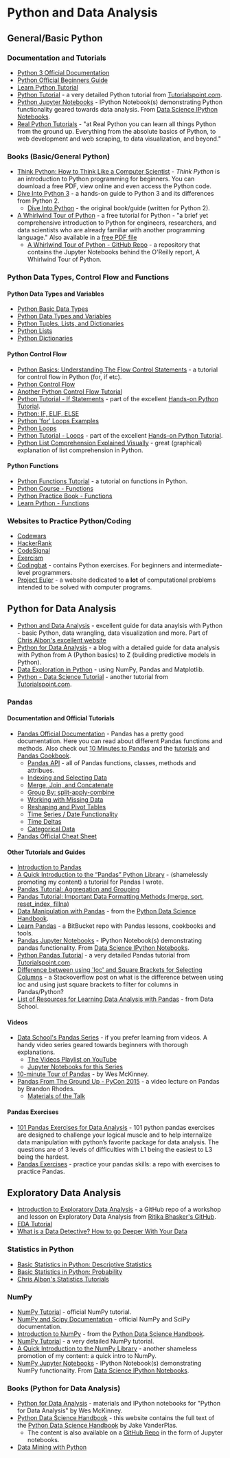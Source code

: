 # Python and Data Analysis

## General/Basic Python
### Documentation and Tutorials
- [Python 3 Official Documentation](https://docs.python.org/3/)
- [Python Official Beginners Guide](https://wiki.python.org/moin/BeginnersGuide)
- [Learn Python Tutorial](http://www.learnpython.org)
- [Python Tutorial](http://www.tutorialspoint.com/python3/) - a very detailed Python tutorial from [Tutorialspoint.com](https://www.tutorialspoint.com). 
- [Python Jupyter Notebooks](https://github.com/donnemartin/data-science-ipython-notebooks#python-data) - IPython Notebook(s) demonstrating Python functionality geared towards data analysis. From [Data Science IPython Notebooks](https://github.com/donnemartin/data-science-ipython-notebooks).
- [Real Python Tutorials](http://www.realpython.com) - "at Real Python you can learn all things Python from the ground up. Everything from the absolute basics of Python, to web development and web scraping, to data visualization, and beyond."

### Books (Basic/General Python)
- [Think Python: How to Think Like a Computer Scientist](https://greenteapress.com/wp/think-python-2e/) - _Think Python_ is an introduction to Python programming for beginners. You can download a free PDF, view online and even access the Python code.
- [Dive Into Python 3](http://www.diveintopython3.net) - a hands-on guide to Python 3 and its differences from Python 2.
  - [Dive Into Python](http://www.diveintopython.net) - the original book/guide (written for Python 2).
- [A Whirlwind Tour of Python](https://www.safaribooksonline.com/library/view/a-whirlwind-tour/9781492037859/) - a free tutorial for Python - "a brief yet comprehensive introduction to Python for engineers, researchers, and data scientists who are already familiar with another programming language." Also available in a [free PDF file](https://www.oreilly.com/programming/free/files/a-whirlwind-tour-of-python.pdf)
  - [A Whirlwind Tour of Python - GitHub Repo](https://github.com/jakevdp/WhirlwindTourOfPython) - a repository that contains the Jupyter Notebooks behind the O'Reilly report, A Whirlwind Tour of Python. 

### Python Data Types, Control Flow and Functions
#### Python Data Types and Variables
- [Python Basic Data Types](https://en.wikiversity.org/wiki/Python_Concepts/Basic_data_types)
- [Python Data Types and Variables](https://www.python-course.eu/python3_variables.php)
- [Python Tuples, Lists, and Dictionaries](http://sthurlow.com/python/lesson06/)
- [Python Lists](https://medium.com/@GalarnykMichael/python-basics-6-lists-and-list-manipulation-a56be62b1f95)
- [Python Dictionaries](https://hackernoon.com/python-basics-10-dictionaries-and-dictionary-methods-4e9efa70f5b9)

#### Python Control Flow
- [Python Basics: Understanding The Flow Control Statements](https://www.codeproject.com/Articles/663666/Python-Basics-Understanding-The-Flow-Control-State) - a tutorial for control flow in Python (for, if etc).
- [Python Control Flow](https://python.swaroopch.com/control_flow.html)
- [Another Python Control Flow Tutorial](https://python.swaroopch.com/control_flow.html)
- [Python Tutorial - If Statements](http://anh.cs.luc.edu/python/hands-on/3.1/handsonHtml/ifstatements.html) - part of the excellent [Hands-on Python Tutorial](http://anh.cs.luc.edu/python/hands-on/3.1/handsonHtml/index.html).
- [Python: IF, ELIF, ELSE](https://www.tutorialspoint.com/python/python_if_else.htm)
- [Python 'for' Loops Examples](https://www.cyberciti.biz/faq/python-for-loop-examples-statements/)
- [Python Loops](https://www.tutorialspoint.com/python/python_loops.htm)
- [Python Tutorial - Loops](http://anh.cs.luc.edu/python/hands-on/3.1/handsonHtml/loops.html) - 
part of the excellent [Hands-on Python Tutorial](http://anh.cs.luc.edu/python/hands-on/3.1/handsonHtml/index.html).
- [Python List Comprehension Explained Visually](http://treyhunner.com/2015/12/python-list-comprehensions-now-in-color/) -
great (graphical) explanation of list comprehension in Python.

#### Python Functions
- [Python Functions Tutorial](http://www.tutorialspoint.com/python/python_functions.htm) - a tutorial on functions in Python.
- [Python Course - Functions](https://www.python-course.eu/python3_functions.php)
- [Python Practice Book - Functions](https://anandology.com/python-practice-book/getting-started.html#functions)
- [Learn Python - Functions](https://www.learnpython.org/en/Functions)

### Websites to Practice Python/Coding
- [Codewars](https://www.codewars.com)
- [HackerRank](https://www.hackerrank.com)
- [CodeSignal](https://codesignal.com) 
- [Exercism](https://exercism.io)
- [Codingbat](https://codingbat.com/python) - contains Python exercises. For beginners and intermediate-level programmers.
- [Project Euler](https://projecteuler.net) - a website dedicated to **a lot** of computational problems intended to be solved with computer programs.

## Python for Data Analysis
- [Python and Data Analysis](https://chrisalbon.com/#python) - excellent guide for data anaylsis with Python - basic Python, data  wrangling, data visualization and more. Part of [Chris Albon's excellent website](https://chrisalbon.com) 
- [Python for Data Analysis](http://hamelg.blogspot.com/2015/12/python-for-data-analysis-index.html) - a blog with a detailed guide for data analysis with Python from A (Python basics) to Z (building predictive models in Python).
- [Data Exploration in Python](https://www.analyticsvidhya.com/wp-content/uploads/2016/08/Data-Exploration-in-Python.pdf) - using NumPy, Pandas and Matplotlib. 
- [Python - Data Science Tutorial](https://www.tutorialspoint.com/python/python_data_science.htm) - another tutorial from [Tutorialspoint.com](https://www.tutorialspoint.com).  

### Pandas 
#### Documentation and Official Tutorials
- [Pandas Official Documentation](http://pandas.pydata.org/pandas-docs/stable/) - Pandas has a pretty good documentation. Here you can read about different Pandas functions and methods. Also check out [10 Minutes to Pandas](http://pandas.pydata.org/pandas-docs/stable/10min.html) and the [tutorials](http://pandas.pydata.org/pandas-docs/stable/tutorials.html) and [Pandas Cookbook](http://pandas.pydata.org/pandas-docs/stable/cookbook.html).
  - [Pandas API](http://pandas.pydata.org/pandas-docs/stable/api.html) - all of Pandas functions, classes, methods and attribues. 
  - [Indexing and Selecting Data](http://pandas.pydata.org/pandas-docs/stable/indexing.html)
  - [Merge, Join, and Concatenate](http://pandas.pydata.org/pandas-docs/stable/merging.html)
  - [Group By: split-apply-combine](http://pandas.pydata.org/pandas-docs/stable/groupby.html)
  - [Working with Missing Data](http://pandas.pydata.org/pandas-docs/stable/missing_data.html)
  - [Reshaping and Pivot Tables](http://pandas.pydata.org/pandas-docs/stable/reshaping.html)
  - [Time Series / Date Functionality](http://pandas.pydata.org/pandas-docs/stable/timeseries.html)
  - [Time Deltas](http://pandas.pydata.org/pandas-docs/stable/timedeltas.html)
  - [Categorical Data](http://pandas.pydata.org/pandas-docs/stable/categorical.html)
- [Pandas Official Cheat Sheet](http://pandas.pydata.org/Pandas_Cheat_Sheet.pdf)

#### Other Tutorials and Guides
- [Introduction to Pandas](http://www.synesthesiam.com/posts/an-introduction-to-pandas.html) 
- [A Quick Introduction to the “Pandas” Python Library](https://towardsdatascience.com/a-quick-introduction-to-the-pandas-python-library-f1b678f34673) - (shamelessly promoting my content) a tutorial for Pandas I wrote. 
- [Pandas Tutorial: Aggregation and Grouping](https://data36.com/pandas-tutorial-2-aggregation-and-grouping/) 
- [Pandas Tutorial: Important Data Formatting Methods (merge, sort, reset_index, fillna)](https://data36.com/pandas-tutorial-3-important-data-formatting-methods-merge-sort-reset_index-fillna/)
- [Data Manipulation with Pandas](https://jakevdp.github.io/PythonDataScienceHandbook/#3.-Data-Manipulation-with-Pandas) - from the [Python Data Science Handbook](https://jakevdp.github.io/PythonDataScienceHandbook/).
- [Learn Pandas](https://bitbucket.org/hrojas/learn-pandas) - a BitBucket repo with Pandas lessons, cookbooks and tools.
- [Pandas Jupyter Notebooks](https://github.com/donnemartin/data-science-ipython-notebooks#pandas) - IPython Notebook(s) demonstrating pandas functionality. From [Data Science IPython Notebooks](https://github.com/donnemartin/data-science-ipython-notebooks).
- [Python Pandas Tutorial](https://www.tutorialspoint.com/python_pandas/index.htm) - a very detailed Pandas tutorial from [Tutorialspoint.com](https://www.tutorialspoint.com). 
- [Difference between using 'loc' and Square Brackets for Selecting Columns](https://stackoverflow.com/questions/48409128/what-is-the-difference-between-using-loc-and-using-just-square-brackets-to-filte) - a Stackoverflow post on what is the difference between using loc and using just square brackets to filter for columns in Pandas/Python?
- [List of Resources for Learning Data Analysis with Pandas](http://www.dataschool.io/best-python-pandas-resources/) - from Data School.

#### Videos
- [Data School's Pandas Series](http://www.dataschool.io/easier-data-analysis-with-pandas/) - if you prefer learning from videos. A handy video series geared towards beginners with thorough explanations. 
  - [The Videos Playlist on YouTube](https://www.youtube.com/playlist?list=PL5-da3qGB5ICCsgW1MxlZ0Hq8LL5U3u9y)
  - [Jupyter Notebooks for this Series](http://nbviewer.jupyter.org/github/justmarkham/pandas-videos/blob/master/pandas.ipynb)
- [10-minute Tour of Pandas](https://vimeo.com/59324550) - by Wes McKinney.
- [Pandas From The Ground Up - PyCon 2015](https://youtu.be/5JnMutdy6Fw?t=1s) - a video lecture on Pandas by Brandon Rhodes.
  - [Materials of the Talk ](https://github.com/brandon-rhodes/pycon-pandas-tutorial)
  
#### Pandas Exercises
- [101 Pandas Exercises for Data Analysis](https://www.machinelearningplus.com/python/101-pandas-exercises-python/) - 101 python pandas exercises are designed to challenge your logical muscle and to help internalize data manipulation with python’s favorite package for data analysis. The questions are of 3 levels of difficulties with L1 being the easiest to L3 being the hardest.
- [Pandas Exercises](https://github.com/guipsamora/pandas_exercises) - practice your pandas skills: a repo  with exercises to practice Pandas. 

## Exploratory Data Analysis
- [Introduction to Exploratory Data Analysis](https://github.com/ritikabhasker/Intro-to-EDA) - a GitHub repo of a workshop and lesson on Exploratory Data Analysis from [Ritika Bhasker's GitHub](https://github.com/ritikabhasker).
- [EDA Tutorial](https://www.datacamp.com/community/tutorials/exploratory-data-analysis-python#gs.T3TSKbk)
- [What is a Data Detective? How to go Deeper With Your Data](https://www.elderresearch.com/blog/be-a-data-detective)

### Statistics in Python
- [Basic Statistics in Python: Descriptive Statistics](https://www.dataquest.io/blog/basic-statistics-with-python-descriptive-statistics/)
- [Basic Statistics in Python: Probability](https://www.dataquest.io/blog/basic-statistics-in-python-probability/)
- [Chris Albon's Statistics Tutorials](https://chrisalbon.com/#statistics)

### NumPy
- [NumPy Tutorial](https://docs.scipy.org/doc/numpy/user/quickstart.html) - official NumPy tutorial.
- [NumPy and Scipy Documentation](https://docs.scipy.org/doc/) - official NumPy and SciPy documentation.
- [Introduction to NumPy](https://jakevdp.github.io/PythonDataScienceHandbook/#2.-Introduction-to-NumPy) - from the [Python Data Science Handbook](https://jakevdp.github.io/PythonDataScienceHandbook/).
- [NumPy Tutorial](https://www.tutorialspoint.com/numpy/) - a very detailed NumPy tutorial. 
- [A Quick Introduction to the NumPy Library](https://towardsdatascience.com/a-quick-introduction-to-the-numpy-library-6f61b7dee4db) - another shameless promotion of my content: a quick intro to NumPy.
- [NumPy Jupyter Notebooks](https://github.com/donnemartin/data-science-ipython-notebooks#numpy) - IPython Notebook(s) demonstrating NumPy functionality. From [Data Science IPython Notebooks](https://github.com/donnemartin/data-science-ipython-notebooks).

### Books (Python for Data Analysis) 
- [Python for Data Analysis](https://github.com/wesm/pydata-book) - materials and IPython notebooks for "Python for Data Analysis" by Wes McKinney.
- [Python Data Science Handbook](https://jakevdp.github.io/PythonDataScienceHandbook/) - this website contains the full text of the [Python Data Science Handbook](http://shop.oreilly.com/product/0636920034919.do) by Jake VanderPlas.
  - The content is also available on a [GitHub Repo](https://github.com/jakevdp/PythonDataScienceHandbook) in the form of Jupyter notebooks.
- [Data Mining with Python](http://www2.compute.dtu.dk/pubdb/views/edoc_download.php/6814/pdf/imm6814.pdf)


